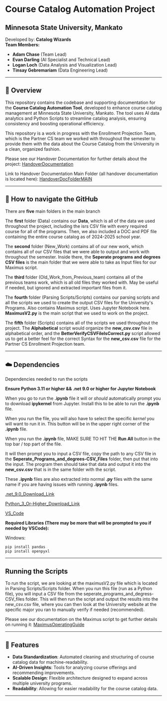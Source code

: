 # Course Catalog Automation Project

## Minnesota State University, Mankato

Developed by: **Catalog Wizards**  
**Team Members:**  
- **Adam Chase** (Team Lead)  
- **Evan Darling** (AI Specialist and Technical Lead)  
- **Logan Loch** (Data Analysis and Visualization Lead)  
- **Tinsay Gebremariam** (Data Engineering Lead)

---

## 📖 Overview

This repository contains the codebase and supporting documentation for the **Course Catalog Automation Tool**, developed to enhance course catalog management at Minnesota State University, Mankato. The tool uses AI data analytics and Python Scripts to streamline catalog analysis, ensuring consistency and boosting operational efficiency.

This repository is a work in progress with the Enrollment Projection Team, which is the Partner CS team we worked with throughout the semester to provide them with the data about the Course Catalog from the University in a clean, organized fashion.

Please see our Handover Documentation for further details about the project:
[HandoverDocumentation](https://docs.google.com/document/d/1cGDePDSeqsEZEynMIXdLtys_tKGcuo_o/edit?usp=sharing&ouid=111109381263984826684&rtpof=true&sd=true)

Link to Handover Documentation Main Folder (all handover documentation is located here):
[HandoverDocFolderMAIN](https://drive.google.com/drive/folders/1QzcPhiwN3tsmDp8o_IQDrD6uY_9eQmZk?usp=drive_link)

---

## 🔎 How to navigate the GitHub

There are **five** main folders in the main branch

The **first** folder (Data) contains our **Data**, which is all of the data we used throughout the project, including the isrs CSV file with every required course for all of the programs.
Then, we also included a DOC and PDF file containing the entire course catalog as of 2024-2025 school year.

The **second** folder (New_Work) contains all of our new work, which contains all of our CSV files that we were able to output and work with throughout the semester. Inside there, the **Seperate programs and degrees CSV files** is the main folder that we were able to take as Input files for our Maximus script. 

The **third** folder (Old_Work_from_Previous_team) contains all of the previous teams work, which is all old files they worked with. May be useful if needed, but ignored and extracted important files from it.

The **fourth** folder (Parsing Scripts/Scripts) contains our parsing scripts and all the scripts we used to create the output CSV files for the University's Programs. Also contains Maximus script. Uses Jupyter Notebook here. **MaximusV2.py** is the main script that we used to work on the project.

The **fifth** folder (Scripts) contains all of the scripts we used throughout the project. The **Alphabetical** script would organize the **new_csv.csv** file in alphabetical order, and the **BetterVerifyCSVFileIsCorrect.py** script allowed us to get a better feel for the correct Syntax for the **new_csv.csv** file for the Partner CS Enrollment Projection team. 


---

## ☁️ Dependencies 

Dependencies needed to run the scripts

**Ensure Python 3.11 or higher && .net 9.0 or higher for Jupyter Notebook**

When you go to run the **.ipynb** file it will or _should_ automatically prompt you to download **ipykernel** from Jupyter. Install this to be able to run the **.ipynb** file.

When you run the file, you will also have to select the specific _kernel_ you will want to run it in. This button will be in the upper right corner of the **.ipynb** file. 

When you run the **.ipynb** file, MAKE SURE TO HIT THE **Run All** button in the top bar / top part of the file.

It will then prompt you to input a CSV file, copy the path to any CSV file in the **Seperate_Programs_and_degrees-CSV_Files** folder, then put that into the input. The program then should take that data and output it into the **new_csv.csv** that is in the same folder with the script. 

These **.ipynb** files are also extracted into normal **.py** files with the same name if you are having issues with running **.ipynb** files.

[.net_9.0_Download_Link](https://dotnet.microsoft.com/en-us/download/dotnet/9.0)

[Python_3_Or-Higher_Download_Link](https://www.python.org/downloads/)

[VS_Code](https://code.visualstudio.com/)

**Required Libraries (There may be more that will be prompted to you if needed by VSCode):**

Windows:
```
pip install pandas
pip install openpyxl
```

---
## Running the Scripts

To run the script, we are looking at the maximusV2.py file which is located in Parsing Scripts/Scripts folder. When you run this file (run as a Python file), you will input a CSV file from the seperate_programs_and_degress-CSV_files folder. This will then run the script and output the results into the new_csv.csv file, where you can then look at the University website at the specific major you ran to manually verify if needed (recommended). 

Please see our documentation on the Maximus script to get further details on running it:
[MaximusOperatingGuide](https://docs.google.com/document/d/1lRv_oX56ReinbQxL4zgjadUbcDbfe6tm1i3ecoDD274/edit?usp=sharing)

---

## 🚀 Features

- **Data Standardization**: Automated cleaning and structuring of course catalog data for machine-readability.
- **AI-Driven Insights**: Tools for analyzing course offerings and recommending improvements.
- **Scalable Design**: Flexible architecture designed to expand across multiple university programs.
- **Readability**: Allowing for easier readability for the course catalog data. 

---
